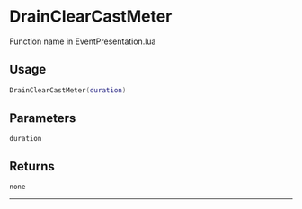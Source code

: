 # DrainClearCastMeter
Function name in EventPresentation.lua
## Usage
```lua
DrainClearCastMeter(duration)
```
## Parameters
`duration`
## Returns
`none`

---